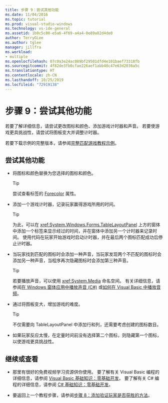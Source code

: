 ```yaml
---
title: 步骤 9：尝试其他功能
ms.date: 11/04/2016
ms.topic: tutorial
ms.prod: visual-studio-windows
ms.technology: vs-ide-general
ms.assetid: 1b0c5c80-e5a6-4f69-a4a4-0e89a82d4de0
author: TerryGLee
ms.author: tglee
manager: jillfra
ms.workload:
- multiple
ms.openlocfilehash: 07c0a3e24ac089bf29501dfd4e101baef73318fb
ms.sourcegitcommit: 4f82de3fb0cfae226aef1abb40c47e63d2036a5c
ms.translationtype: HT
ms.contentlocale: zh-CN
ms.lasthandoff: 10/25/2019
ms.locfileid: "72919138"
---
```

# <a name="step-9-try-other-features"></a>步骤 9：尝试其他功能
若要了解详细信息，请尝试更改图标和颜色、添加游戏计时器和声音。 若要使游戏更具挑战性，请尝试将图板变大并调整计时器。

若要下载示例的完整版本，请参阅[完整匹配游戏教程示例](https://code.msdn.microsoft.com/Complete-Matching-Game-4cffddba)。

## <a name="to-try-other-features"></a>尝试其他功能

- 将图标和颜色替换为您选择的图标和颜色。

    > [!TIP]
    > 尝试查看标签的 [Forecolor](<xref:System.Windows.Forms.Control.ForeColor%2A>) 属性。

- 添加一个游戏计时器，记录玩家赢得游戏所用的时间。

    > [!TIP]
    > 为此，可以在 <xref:System.Windows.Forms.TableLayoutPanel> 上方的窗体中添加一个标签来显示经过的时间，并在窗体中添加另一个计时器来记录时间。 使用代码在玩家开始游戏时启动计时器，并在最后两个图标匹配成功后停止计时器。

- 当玩家找到匹配的图标时会添加一种声音，当玩家发现两个不匹配的图标时会添加另一种声音，当程序再次隐藏图标时会添加第三种声音。

    > [!TIP]
    > 若要播放声音，可以使用 <xref:System.Media> 命名空间。 有关详细信息，请参阅[在 Windows 窗体应用中播放声音 (C#)](https://www.youtube.com/watch?v=qOh4ooHg1UU&feature=youtu.be) 或[如何在 Visual Basic 中播放音频](https://www.youtube.com/watch?v=-4oPDeQrtMs&feature=youtu.be)。

- 通过将图板变大，增加游戏的难度。

    > [!TIP]
    > 不仅需要向 TableLayoutPanel 中添加行和列，还需要考虑创建的图标数目。

- 如果玩家反应太慢，在定量时间前没有选择第二个图标，则隐藏第一个图标，以使游戏更具挑战性。

## <a name="to-continue-or-review"></a>继续或查看

- 那里有很好的免费视频学习资源供你使用。 要了解有关 Visual Basic 编程的详细信息，请参阅 [Visual Basic 基础知识：零基础开发](https://channel9.msdn.com/Series/Visual-Basic-Development-for-Absolute-Beginners)。 要了解有关 C# 编程的详细信息，请参阅 [C# 基础知识：零基础开发](https://channel9.msdn.com/Series/C-Sharp-Fundamentals-Development-for-Absolute-Beginners)。

- 要返回上一个教程步骤，请参阅[步骤 8：添加验证玩家是否获胜的方法](../ide/step-8-add-a-method-to-verify-whether-the-player-won.md)。
